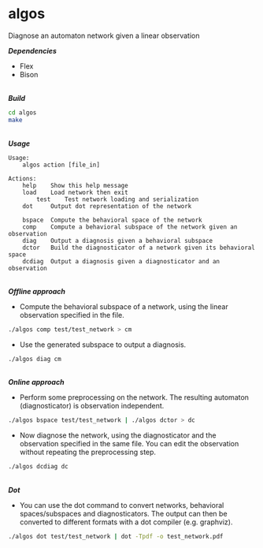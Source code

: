 # algos
Diagnose an automaton network given a linear observation

***Dependencies***
* Flex
* Bison

\
***Build***
```bash
cd algos
make
```
\
***Usage***
```
Usage:
	algos action [file_in]

Actions:
	help    Show this help message
	load    Load network then exit
        test    Test network loading and serialization
	dot     Output dot representation of the network

	bspace  Compute the behavioral space of the network
	comp    Compute a behavioral subspace of the network given an observation
	diag    Output a diagnosis given a behavioral subspace
	dctor   Build the diagnosticator of a network given its behavioral space
	dcdiag	Output a diagnosis given a diagnosticator and an observation

```
\
***Offline approach***
* Compute the behavioral subspace of a network, using the linear observation specified in the file.
```bash
./algos comp test/test_network > cm
```
* Use the generated subspace to output a diagnosis. 
```bash
./algos diag cm
```
\
***Online approach***
* Perform some preprocessing on the network. The resulting automaton (diagnosticator) is observation independent.
```bash
./algos bspace test/test_network | ./algos dctor > dc
```
* Now diagnose the network, using the diagnosticator and the observation specified in the same file. You can edit the observation without repeating the preprocessing step.
```bash
./algos dcdiag dc
```
\
***Dot***
* You can use the dot command to convert networks, behavioral spaces/subspaces and diagnosticators. The output can then be converted to different formats with a dot compiler (e.g. graphviz).
```bash
./algos dot test/test_network | dot -Tpdf -o test_network.pdf
```
